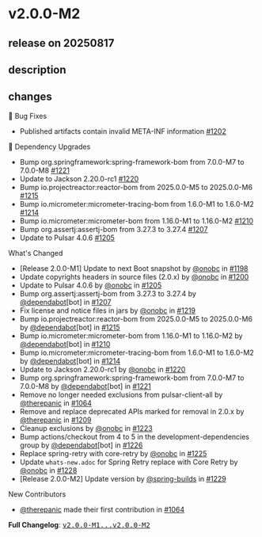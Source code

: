 # v2.0.0-M2

## release on 20250817
## description
## changes
🐞 Bug Fixes

* Published artifacts contain invalid META-INF information <a href="https://github.com/spring-projects/spring-pulsar/issues/1202" data-hovercard-type="issue" data-hovercard-url="/spring-projects/spring-pulsar/issues/1202/hovercard">#1202</a>

🔨 Dependency Upgrades

* Bump org.springframework:spring-framework-bom from 7.0.0-M7 to 7.0.0-M8 <a href="https://github.com/spring-projects/spring-pulsar/pull/1221" data-hovercard-type="pull_request" data-hovercard-url="/spring-projects/spring-pulsar/pull/1221/hovercard">#1221</a>
* Update to Jackson 2.20.0-rc1 <a href="https://github.com/spring-projects/spring-pulsar/pull/1220" data-hovercard-type="pull_request" data-hovercard-url="/spring-projects/spring-pulsar/pull/1220/hovercard">#1220</a>
* Bump io.projectreactor:reactor-bom from 2025.0.0-M5 to 2025.0.0-M6 <a href="https://github.com/spring-projects/spring-pulsar/pull/1215" data-hovercard-type="pull_request" data-hovercard-url="/spring-projects/spring-pulsar/pull/1215/hovercard">#1215</a>
* Bump io.micrometer:micrometer-tracing-bom from 1.6.0-M1 to 1.6.0-M2 <a href="https://github.com/spring-projects/spring-pulsar/pull/1214" data-hovercard-type="pull_request" data-hovercard-url="/spring-projects/spring-pulsar/pull/1214/hovercard">#1214</a>
* Bump io.micrometer:micrometer-bom from 1.16.0-M1 to 1.16.0-M2 <a href="https://github.com/spring-projects/spring-pulsar/pull/1210" data-hovercard-type="pull_request" data-hovercard-url="/spring-projects/spring-pulsar/pull/1210/hovercard">#1210</a>
* Bump org.assertj:assertj-bom from 3.27.3 to 3.27.4 <a href="https://github.com/spring-projects/spring-pulsar/pull/1207" data-hovercard-type="pull_request" data-hovercard-url="/spring-projects/spring-pulsar/pull/1207/hovercard">#1207</a>
* Update to Pulsar 4.0.6 <a href="https://github.com/spring-projects/spring-pulsar/pull/1205" data-hovercard-type="pull_request" data-hovercard-url="/spring-projects/spring-pulsar/pull/1205/hovercard">#1205</a>

What's Changed

* [Release 2.0.0-M1] Update to next Boot snapshot by <a class="user-mention notranslate" data-hovercard-type="user" data-hovercard-url="/users/onobc/hovercard" data-octo-click="hovercard-link-click" data-octo-dimensions="link_type:self" href="https://github.com/onobc">@onobc</a> in <a class="issue-link js-issue-link" data-error-text="Failed to load title" data-id="3271648928" data-permission-text="Title is private" data-url="https://github.com/spring-projects/spring-pulsar/issues/1198" data-hovercard-type="pull_request" data-hovercard-url="/spring-projects/spring-pulsar/pull/1198/hovercard" href="https://github.com/spring-projects/spring-pulsar/pull/1198">#1198</a>
* Update copyrights headers in source files (2.0.x) by <a class="user-mention notranslate" data-hovercard-type="user" data-hovercard-url="/users/onobc/hovercard" data-octo-click="hovercard-link-click" data-octo-dimensions="link_type:self" href="https://github.com/onobc">@onobc</a> in <a class="issue-link js-issue-link" data-error-text="Failed to load title" data-id="3274091507" data-permission-text="Title is private" data-url="https://github.com/spring-projects/spring-pulsar/issues/1200" data-hovercard-type="pull_request" data-hovercard-url="/spring-projects/spring-pulsar/pull/1200/hovercard" href="https://github.com/spring-projects/spring-pulsar/pull/1200">#1200</a>
* Update to Pulsar 4.0.6 by <a class="user-mention notranslate" data-hovercard-type="user" data-hovercard-url="/users/onobc/hovercard" data-octo-click="hovercard-link-click" data-octo-dimensions="link_type:self" href="https://github.com/onobc">@onobc</a> in <a class="issue-link js-issue-link" data-error-text="Failed to load title" data-id="3298318591" data-permission-text="Title is private" data-url="https://github.com/spring-projects/spring-pulsar/issues/1205" data-hovercard-type="pull_request" data-hovercard-url="/spring-projects/spring-pulsar/pull/1205/hovercard" href="https://github.com/spring-projects/spring-pulsar/pull/1205">#1205</a>
* Bump org.assertj:assertj-bom from 3.27.3 to 3.27.4 by <a class="user-mention notranslate" data-hovercard-type="organization" data-hovercard-url="/orgs/dependabot/hovercard" data-octo-click="hovercard-link-click" data-octo-dimensions="link_type:self" href="https://github.com/dependabot">@dependabot</a>[bot] in <a class="issue-link js-issue-link" data-error-text="Failed to load title" data-id="3300808715" data-permission-text="Title is private" data-url="https://github.com/spring-projects/spring-pulsar/issues/1207" data-hovercard-type="pull_request" data-hovercard-url="/spring-projects/spring-pulsar/pull/1207/hovercard" href="https://github.com/spring-projects/spring-pulsar/pull/1207">#1207</a>
* Fix license and notice files in jars by <a class="user-mention notranslate" data-hovercard-type="user" data-hovercard-url="/users/onobc/hovercard" data-octo-click="hovercard-link-click" data-octo-dimensions="link_type:self" href="https://github.com/onobc">@onobc</a> in <a class="issue-link js-issue-link" data-error-text="Failed to load title" data-id="3320065036" data-permission-text="Title is private" data-url="https://github.com/spring-projects/spring-pulsar/issues/1219" data-hovercard-type="pull_request" data-hovercard-url="/spring-projects/spring-pulsar/pull/1219/hovercard" href="https://github.com/spring-projects/spring-pulsar/pull/1219">#1219</a>
* Bump io.projectreactor:reactor-bom from 2025.0.0-M5 to 2025.0.0-M6 by <a class="user-mention notranslate" data-hovercard-type="organization" data-hovercard-url="/orgs/dependabot/hovercard" data-octo-click="hovercard-link-click" data-octo-dimensions="link_type:self" href="https://github.com/dependabot">@dependabot</a>[bot] in <a class="issue-link js-issue-link" data-error-text="Failed to load title" data-id="3316001151" data-permission-text="Title is private" data-url="https://github.com/spring-projects/spring-pulsar/issues/1215" data-hovercard-type="pull_request" data-hovercard-url="/spring-projects/spring-pulsar/pull/1215/hovercard" href="https://github.com/spring-projects/spring-pulsar/pull/1215">#1215</a>
* Bump io.micrometer:micrometer-bom from 1.16.0-M1 to 1.16.0-M2 by <a class="user-mention notranslate" data-hovercard-type="organization" data-hovercard-url="/orgs/dependabot/hovercard" data-octo-click="hovercard-link-click" data-octo-dimensions="link_type:self" href="https://github.com/dependabot">@dependabot</a>[bot] in <a class="issue-link js-issue-link" data-error-text="Failed to load title" data-id="3315434034" data-permission-text="Title is private" data-url="https://github.com/spring-projects/spring-pulsar/issues/1210" data-hovercard-type="pull_request" data-hovercard-url="/spring-projects/spring-pulsar/pull/1210/hovercard" href="https://github.com/spring-projects/spring-pulsar/pull/1210">#1210</a>
* Bump io.micrometer:micrometer-tracing-bom from 1.6.0-M1 to 1.6.0-M2 by <a class="user-mention notranslate" data-hovercard-type="organization" data-hovercard-url="/orgs/dependabot/hovercard" data-octo-click="hovercard-link-click" data-octo-dimensions="link_type:self" href="https://github.com/dependabot">@dependabot</a>[bot] in <a class="issue-link js-issue-link" data-error-text="Failed to load title" data-id="3315788326" data-permission-text="Title is private" data-url="https://github.com/spring-projects/spring-pulsar/issues/1214" data-hovercard-type="pull_request" data-hovercard-url="/spring-projects/spring-pulsar/pull/1214/hovercard" href="https://github.com/spring-projects/spring-pulsar/pull/1214">#1214</a>
* Update to Jackson 2.20.0-rc1 by <a class="user-mention notranslate" data-hovercard-type="user" data-hovercard-url="/users/onobc/hovercard" data-octo-click="hovercard-link-click" data-octo-dimensions="link_type:self" href="https://github.com/onobc">@onobc</a> in <a class="issue-link js-issue-link" data-error-text="Failed to load title" data-id="3320498378" data-permission-text="Title is private" data-url="https://github.com/spring-projects/spring-pulsar/issues/1220" data-hovercard-type="pull_request" data-hovercard-url="/spring-projects/spring-pulsar/pull/1220/hovercard" href="https://github.com/spring-projects/spring-pulsar/pull/1220">#1220</a>
* Bump org.springframework:spring-framework-bom from 7.0.0-M7 to 7.0.0-M8 by <a class="user-mention notranslate" data-hovercard-type="organization" data-hovercard-url="/orgs/dependabot/hovercard" data-octo-click="hovercard-link-click" data-octo-dimensions="link_type:self" href="https://github.com/dependabot">@dependabot</a>[bot] in <a class="issue-link js-issue-link" data-error-text="Failed to load title" data-id="3322509206" data-permission-text="Title is private" data-url="https://github.com/spring-projects/spring-pulsar/issues/1221" data-hovercard-type="pull_request" data-hovercard-url="/spring-projects/spring-pulsar/pull/1221/hovercard" href="https://github.com/spring-projects/spring-pulsar/pull/1221">#1221</a>
* Remove no longer needed exclusions from pulsar-client-all by <a class="user-mention notranslate" data-hovercard-type="user" data-hovercard-url="/users/therepanic/hovercard" data-octo-click="hovercard-link-click" data-octo-dimensions="link_type:self" href="https://github.com/therepanic">@therepanic</a> in <a class="issue-link js-issue-link" data-error-text="Failed to load title" data-id="2926053116" data-permission-text="Title is private" data-url="https://github.com/spring-projects/spring-pulsar/issues/1064" data-hovercard-type="pull_request" data-hovercard-url="/spring-projects/spring-pulsar/pull/1064/hovercard" href="https://github.com/spring-projects/spring-pulsar/pull/1064">#1064</a>
* Remove and replace deprecated APIs marked for removal in 2.0.x by <a class="user-mention notranslate" data-hovercard-type="user" data-hovercard-url="/users/therepanic/hovercard" data-octo-click="hovercard-link-click" data-octo-dimensions="link_type:self" href="https://github.com/therepanic">@therepanic</a> in <a class="issue-link js-issue-link" data-error-text="Failed to load title" data-id="3307862927" data-permission-text="Title is private" data-url="https://github.com/spring-projects/spring-pulsar/issues/1209" data-hovercard-type="pull_request" data-hovercard-url="/spring-projects/spring-pulsar/pull/1209/hovercard" href="https://github.com/spring-projects/spring-pulsar/pull/1209">#1209</a>
* Cleanup exclusions by <a class="user-mention notranslate" data-hovercard-type="user" data-hovercard-url="/users/onobc/hovercard" data-octo-click="hovercard-link-click" data-octo-dimensions="link_type:self" href="https://github.com/onobc">@onobc</a> in <a class="issue-link js-issue-link" data-error-text="Failed to load title" data-id="3323654114" data-permission-text="Title is private" data-url="https://github.com/spring-projects/spring-pulsar/issues/1223" data-hovercard-type="pull_request" data-hovercard-url="/spring-projects/spring-pulsar/pull/1223/hovercard" href="https://github.com/spring-projects/spring-pulsar/pull/1223">#1223</a>
* Bump actions/checkout from 4 to 5 in the development-dependencies group by <a class="user-mention notranslate" data-hovercard-type="organization" data-hovercard-url="/orgs/dependabot/hovercard" data-octo-click="hovercard-link-click" data-octo-dimensions="link_type:self" href="https://github.com/dependabot">@dependabot</a>[bot] in <a class="issue-link js-issue-link" data-error-text="Failed to load title" data-id="3327082313" data-permission-text="Title is private" data-url="https://github.com/spring-projects/spring-pulsar/issues/1226" data-hovercard-type="pull_request" data-hovercard-url="/spring-projects/spring-pulsar/pull/1226/hovercard" href="https://github.com/spring-projects/spring-pulsar/pull/1226">#1226</a>
* Replace spring-retry with core-retry by <a class="user-mention notranslate" data-hovercard-type="user" data-hovercard-url="/users/onobc/hovercard" data-octo-click="hovercard-link-click" data-octo-dimensions="link_type:self" href="https://github.com/onobc">@onobc</a> in <a class="issue-link js-issue-link" data-error-text="Failed to load title" data-id="3323895754" data-permission-text="Title is private" data-url="https://github.com/spring-projects/spring-pulsar/issues/1225" data-hovercard-type="pull_request" data-hovercard-url="/spring-projects/spring-pulsar/pull/1225/hovercard" href="https://github.com/spring-projects/spring-pulsar/pull/1225">#1225</a>
* Update <code>whats-new.adoc</code> for Spring Retry replace with Core Retry by <a class="user-mention notranslate" data-hovercard-type="user" data-hovercard-url="/users/onobc/hovercard" data-octo-click="hovercard-link-click" data-octo-dimensions="link_type:self" href="https://github.com/onobc">@onobc</a> in <a class="issue-link js-issue-link" data-error-text="Failed to load title" data-id="3327581674" data-permission-text="Title is private" data-url="https://github.com/spring-projects/spring-pulsar/issues/1228" data-hovercard-type="pull_request" data-hovercard-url="/spring-projects/spring-pulsar/pull/1228/hovercard" href="https://github.com/spring-projects/spring-pulsar/pull/1228">#1228</a>
* [Release 2.0.0-M2] Update version by <a class="user-mention notranslate" data-hovercard-type="user" data-hovercard-url="/users/spring-builds/hovercard" data-octo-click="hovercard-link-click" data-octo-dimensions="link_type:self" href="https://github.com/spring-builds">@spring-builds</a> in <a class="issue-link js-issue-link" data-error-text="Failed to load title" data-id="3327817443" data-permission-text="Title is private" data-url="https://github.com/spring-projects/spring-pulsar/issues/1229" data-hovercard-type="pull_request" data-hovercard-url="/spring-projects/spring-pulsar/pull/1229/hovercard" href="https://github.com/spring-projects/spring-pulsar/pull/1229">#1229</a>

New Contributors

* <a class="user-mention notranslate" data-hovercard-type="user" data-hovercard-url="/users/therepanic/hovercard" data-octo-click="hovercard-link-click" data-octo-dimensions="link_type:self" href="https://github.com/therepanic">@therepanic</a> made their first contribution in <a class="issue-link js-issue-link" data-error-text="Failed to load title" data-id="2926053116" data-permission-text="Title is private" data-url="https://github.com/spring-projects/spring-pulsar/issues/1064" data-hovercard-type="pull_request" data-hovercard-url="/spring-projects/spring-pulsar/pull/1064/hovercard" href="https://github.com/spring-projects/spring-pulsar/pull/1064">#1064</a>

<strong>Full Changelog</strong>: <a class="commit-link" href="https://github.com/spring-projects/spring-pulsar/compare/v2.0.0-M1...v2.0.0-M2"><tt>v2.0.0-M1...v2.0.0-M2</tt></a>

